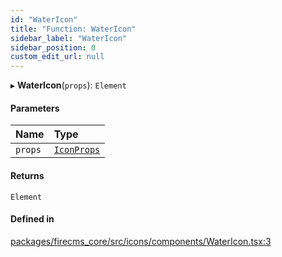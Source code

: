 ```yaml
---
id: "WaterIcon"
title: "Function: WaterIcon"
sidebar_label: "WaterIcon"
sidebar_position: 0
custom_edit_url: null
---
```


▸ **WaterIcon**(`props`): `Element`

#### Parameters

| Name | Type |
| :------ | :------ |
| `props` | [`IconProps`](../types/IconProps.md) |

#### Returns

`Element`

#### Defined in

[packages/firecms_core/src/icons/components/WaterIcon.tsx:3](https://github.com/FireCMSco/firecms/blob/d45f3739/packages/firecms_core/src/icons/components/WaterIcon.tsx#L3)
